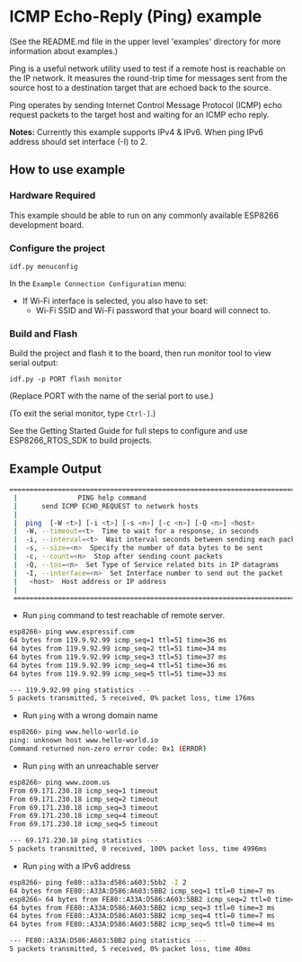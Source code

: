 # ICMP Echo-Reply (Ping) example

(See the README.md file in the upper level 'examples' directory for more information about examples.)

Ping is a useful network utility used to test if a remote host is reachable on the IP network. It measures the round-trip time for messages sent from the source host to a destination target that are echoed back to the source. 

Ping operates by sending Internet Control Message Protocol (ICMP) echo request packets to the target host and waiting for an ICMP echo reply.

**Notes:** Currently this example supports IPv4 & IPv6. When ping IPv6 address should set interface (-I) to 2.

## How to use example

### Hardware Required

This example should be able to run on any commonly available ESP8266 development board.

### Configure the project

```
idf.py menuconfig
```

In the `Example Connection Configuration` menu:

* If Wi-Fi interface is selected, you also have to set:
  * Wi-Fi SSID and Wi-Fi password that your board will connect to.

### Build and Flash

Build the project and flash it to the board, then run monitor tool to view serial output:

```
idf.py -p PORT flash monitor
```

(Replace PORT with the name of the serial port to use.)

(To exit the serial monitor, type ``Ctrl-]``.)

See the Getting Started Guide for full steps to configure and use ESP8266_RTOS_SDK to build projects.

## Example Output

```bash
==========================================================================
 |               PING help command                                         |
 |      send ICMP ECHO_REQUEST to network hosts                            |
 |                                                                         |
 |  ping  [-W <t>] [-i <t>] [-s <n>] [-c <n>] [-Q <n>] <host>              |
 |  -W, --timeout=<t>  Time to wait for a response, in seconds             |
 |  -i, --interval=<t>  Wait interval seconds between sending each packet  |
 |  -s, --size=<n>  Specify the number of data bytes to be sent            |
 |  -c, --count=<n>  Stop after sending count packets                      |
 |  -Q, --tos=<n>  Set Type of Service related bits in IP datagrams        |
 |  -I, --interface=<n>  Set Interface number to send out the packet       |
 |   <host>  Host address or IP address                                    |
 |                                                                         |
 ===========================================================================
```

* Run `ping` command to test reachable of remote server.

```bash
esp8266> ping www.espressif.com
64 bytes from 119.9.92.99 icmp_seq=1 ttl=51 time=36 ms
64 bytes from 119.9.92.99 icmp_seq=2 ttl=51 time=34 ms
64 bytes from 119.9.92.99 icmp_seq=3 ttl=51 time=37 ms
64 bytes from 119.9.92.99 icmp_seq=4 ttl=51 time=36 ms
64 bytes from 119.9.92.99 icmp_seq=5 ttl=51 time=33 ms

--- 119.9.92.99 ping statistics ---
5 packets transmitted, 5 received, 0% packet loss, time 176ms
```

* Run `ping` with a wrong domain name
```bash
esp8266> ping www.hello-world.io
ping: unknown host www.hello-world.io
Command returned non-zero error code: 0x1 (ERROR)
```

* Run `ping` with an unreachable server
```bash
esp8266> ping www.zoom.us
From 69.171.230.18 icmp_seq=1 timeout
From 69.171.230.18 icmp_seq=2 timeout
From 69.171.230.18 icmp_seq=3 timeout
From 69.171.230.18 icmp_seq=4 timeout
From 69.171.230.18 icmp_seq=5 timeout

--- 69.171.230.18 ping statistics ---
5 packets transmitted, 0 received, 100% packet loss, time 4996ms
```
* Run `ping` with a IPv6 address
```bash
esp8266> ping fe80::a33a:d586:a603:5bb2 -I 2
64 bytes from FE80::A33A:D586:A603:5BB2 icmp_seq=1 ttl=0 time=7 ms
esp8266> 64 bytes from FE80::A33A:D586:A603:5BB2 icmp_seq=2 ttl=0 time=19 ms
64 bytes from FE80::A33A:D586:A603:5BB2 icmp_seq=3 ttl=0 time=3 ms
64 bytes from FE80::A33A:D586:A603:5BB2 icmp_seq=4 ttl=0 time=7 ms
64 bytes from FE80::A33A:D586:A603:5BB2 icmp_seq=5 ttl=0 time=4 ms

--- FE80::A33A:D586:A603:5BB2 ping statistics ---
5 packets transmitted, 5 received, 0% packet loss, time 40ms
```
